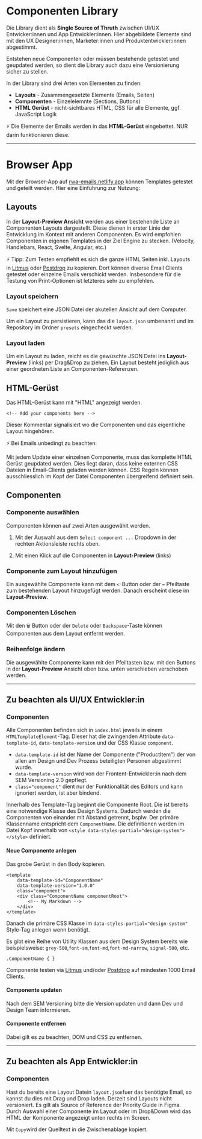 # Componenten Library

Die Library dient als **Single Source of Thruth** zwischen UI/UX Entwicker:innen und App Entwickler:innen. Hier abgebildete Elemente sind mit den UX Designer:innen, Marketer:innen und Produktentwickler:innen abgestimmt.

Entstehen neue Componenten oder müssen bestehende getestet und geupdated werden, so dient die Library auch dazu eine Versionierung sicher zu stellen.

In der Library sind drei Arten von Elementen zu finden:

- **Layouts** - Zusammengesetzte Elemente (Emails, Seiten)
- **Componenten** - Einzelelemnte (Sections, Buttons)
- **HTML Gerüst** - nicht-sichtbares HTML, CSS für alle Elemente, ggf. JavaScript Logik

⚡ Die Elemente der Emails werden in das **HTML-Gerüst** eingebettet. NUR darin funktionieren diese. 

----------------------

# Browser App

Mit der Browser-App auf [rwa-emails.netlify.app](https://rwa-emails.netlify.app) können Templates getestet und geteilt werden. Hier eine Einführung zur Nutzung:

## Layouts

In der **Layout-Preview Ansicht** werden aus einer bestehende Liste an Componenten Layouts dargestellt. Diese dienen in erster Linie der Entwicklung im Kontext mit anderen Componenten. Es wird empfohlen Componenten in eigenen Templates in der Ziel Engine zu stecken. (Velocity, Handlebars, React, Svelte, Angular, etc.)

⚡ Tipp: Zum Testen empfiehlt es sich die ganze HTML Seiten inkl. Layouts in [Litmus](https://www.litmus.com) oder [Postdrop](https://app.postdrop.io/) zu kopieren. Dort können diverse Email Clients getestet  oder einzelne Emails verschickt werden. Insbesondere für die Testung von Print-Optionen ist letzteres sehr zu empfehlen. 

### Layout speichern

`Save` speichert eine JSON Datei der akutellen Ansicht auf dem Computer. 

Um ein Layout zu persistieren, kann das die `layout.json` umbenannt und im Repository im Ordner `presets` eingecheckt werden. 

### Layout laden

Um ein Layout zu laden, reicht es die gewüschte JSON Datei ins **Layout-Preview** (links) per Drag&Drop zu ziehen. Ein Layout besteht jediglich aus einer geordneten Liste an Componenten-Referenzen.

## HTML-Gerüst

Das HTML-Gerüst kann mit "HTML" angezeigt werden. 

`<!-- Add your components here -->`  

Dieser Kommentar signalisiert wo die Componenten und das eigentliche Layout hingehören. 

⚡ Bei Emails unbedingt zu beachten: 

Mit jedem Update einer einzelnen Componente, muss das komplette HTML Gerüst geupdated werden. Dies liegt daran, dass keine externen CSS Dateien in Email-Clients geladen werden können. CSS Regeln können ausschliesslich im Kopf der Datei Componenten übergreifend definiert sein.

## Componenten

### Componente auswählen 

Componenten können auf zwei Arten ausgewählt werden.

1. Mit der Auswahl aus dem `Select component ...` Dropdown in der rechten Aktionsleiste rechts oben.

2. Mit einen Klick auf die Componenten in **Layout-Preview** (links)

### Componente zum Layout hinzufügen

Ein ausgewählte Componente kann mit dem `<`-Button oder der `←` Pfeiltaste zum bestehenden Layout hinzugefügt werden. Danach erscheint diese im **Layout-Preview**.

### Componenten Löschen

Mit den `🗑️` Button oder der `Delete` oder `Backspace`-Taste können Componenten aus dem Layout entfernt werden.

### Reihenfolge ändern

Die ausgewählte Componente kann mit den Pfeiltasten bzw. mit den Buttons in der **Layout-Preview** Ansicht oben bzw. unten verschieben verschoben werden.  

------------------------------------------------------------------

## Zu beachten als UI/UX Entwickler:in

### Componenten

Alle Componenten befinden sich in `index.html` jeweils in einem `HTMLTemplateElement`-Tag. Dieser hat die zwingenden Attribute  `data-template-id`, `data-template-version` und der CSS Klasse `component`. 

* `data-template-id` ist der Name der Componente ("ProductItem") der von allen am Design und Dev Prozess beteiligten Personen abgestimmt wurde. 
* `data-template-version` wird von der Frontent-Entwickler:in nach dem SEM Versioning 2.0 gepflegt.
* `class="component"` dient nur der Funktionalität des Editors und kann ignoriert werden, ist aber bindend. 

Innerhalb des Template-Tag beginnt die Componente Root. Die ist bereits eine notwendige Klasse des Design Systems. Dadurch werden die Componenten von einander mit Abstand getrennt, bsplw. Der primäre Klassenname entspricht dem `ComponentName`. Die definitionen werden im Datei Kopf innerhalb von `<style data-styles-partial="design-system"></style>` definiert.

#### Neue Componente anlegen

Das grobe Gerüst in den Body kopieren.

```
<template
    data-template-id="ComponentName"
    data-template-version="1.0.0"
    class="component">
    <div class="ComponentName componentRoot">
        <!-- My Markdown -->
    </div>
</template>
```

Danach die primäre CSS Klasse im `data-styles-partial="design-system"` Style-Tag anlegen wenn benötigt. 

Es gibt eine Reihe von Utility Klassen aus dem Design System bereits wie beispielsweise: `grey-500`,`font-sm`,`font-md`,`font-md-narrow`, `signal-500`, etc.

```
.ComponentName { }
```

Componente testen via [Litmus](https://www.litmus.com) und/oder [Postdrop](https://app.postdrop.io/) auf mindesten 1000 Email Clients. 

#### Componente updaten

Nach dem SEM Versioning bitte die Version updaten und dann Dev und Design Team informieren.

#### Componente entfernen

Dabei gilt es zu beachten, DOM und CSS zu entfernen. 


------------------------------------------------------------------

## Zu beachten als App Entwickler:in

### Componenten

Hast du bereits eine Layout Datein `layout.json`fuer das benötigte Email, so kannst du dies mit Drag und Drop laden. Derzeit sind Layouts nicht versioniert. Es gilt als Source of Reference der Priority Guide in Figma.
Durch Auswahl einer Componente im Layout oder im Drop&Down wird das HTML der Komponente angezeigt unten rechts im Screen. 

Mit `Copy`wird der Quelltext in die Zwischenablage kopiert.
